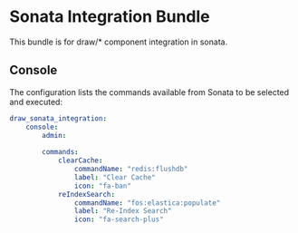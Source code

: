 # Sonata Integration Bundle

This bundle is for draw/* component integration in sonata.

## Console

The configuration lists the commands available from Sonata to be selected and executed:

```YAML
draw_sonata_integration:
    console:
        admin:
           
        commands:
            clearCache:
                commandName: "redis:flushdb"
                label: "Clear Cache"
                icon: "fa-ban"
            reIndexSearch:
                commandName: "fos:elastica:populate"
                label: "Re-Index Search"
                icon: "fa-search-plus"
```